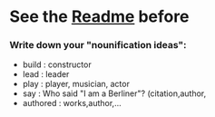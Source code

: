 # See the [Readme](https://github.com/ProjetPP/PPP-QuestionParsing-Grammatical/blob/master/nounification/README.md) before

### Write down your "nounification ideas":

- build : constructor
- lead : leader
- play : player, musician, actor
- say : Who said "I am a Berliner"? (citation,author,
- authored : works,author,...
